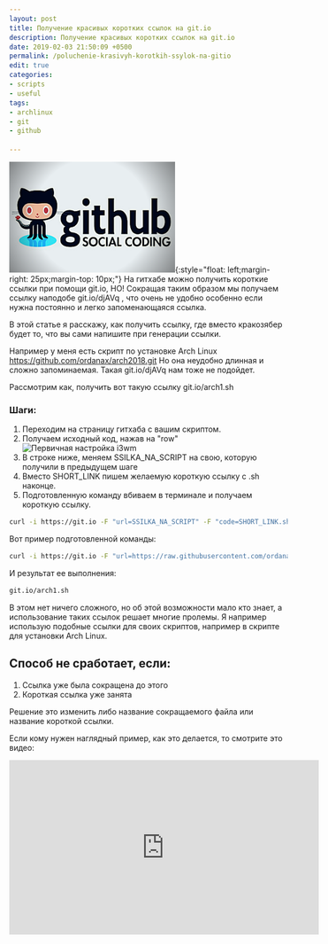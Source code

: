 ```yaml
---
layout: post
title: Получение красивых коротких ссылок на git.io
description: Получение красивых коротких ссылок на git.io
date: 2019-02-03 21:50:09 +0500
permalink: /poluchenie-krasivyh-korotkih-ssylok-na-gitio
edit: true
categories: 
- scripts
- useful
tags:
- archlinux
- git
- github

---
```

![Получение красивых коротких ссылок на git.io](../img/poluchenie-krasivyh-korotkih-ssylok-na-gitio.png){:style="float: left;margin-right: 25px;margin-top: 10px;"} На гитхабе можно получить короткие ссылки при помощи git.io, НО! Сокращая таким образом мы получаем ссылку наподобе git.io/djAVq , что очень не удобно особенно если нужна постоянно и легко запоменающаяся ссылка.

В этой статье я расскажу, как получить ссылку, где вместо кракозябер будет то, что вы сами напишите при генерации ссылки.

Например у меня есть скрипт по установке Arch Linux https://github.com/ordanax/arch2018.git Но она неудобно длинная и сложно запоминаемая. Такая git.io/djAVq нам тоже не подойдет. 

Рассмотрим как, получить вот такую ссылку git.io/arch1.sh

### Шаги:
 1) Переходим на страницу гитхаба с вашим скриптом.  
 2) Получаем исходный код, нажав на "row"  
![Первичная настройка i3wm](https://i.imgur.com/MpSbSMN.png)  
 3) В строке ниже, меняем SSILKA_NA_SCRIPT на свою, которую получили в предыдущем шаге  
 4) Вместо SHORT_LINK пишем желаемую короткую ссылку с .sh наконце.  
 5) Подготовленную команду вбиваем в терминале и получаем короткую ссылку.  


```sh
curl -i https://git.io -F "url=SSILKA_NA_SCRIPT" -F "code=SHORT_LINK.sh"
```


Вот пример подготовленной команды:

```sh
curl -i https://git.io -F "url=https://raw.githubusercontent.com/ordanax/arch2018/master/arch1.sh" -F "соde=arch1.sh"
```


И результат ее выполнения:

```sh
git.io/arch1.sh
```


В этом нет ничего сложного, но об этой возможности мало кто знает, а использование таких ссылок решает многие пролемы. Я например использую подобные ссылки для своих скриптов, например в скрипте для установки Arch Linux.

## Способ не сработает, если:  
1) Ссылка уже была сокращена до этого  
2) Короткая ссылка уже занята

Решение это изменить либо название сокращаемого файла или название короткой ссылки.

Если кому нужен наглядный пример, как это делается, то смотрите это видео:
<iframe width="560" height="315" src="https://www.youtube.com/embed/vh5rbx3QuvQ" frameborder="0" allow="accelerometer; autoplay; encrypted-media; gyroscope; picture-in-picture" allowfullscreen></iframe>
